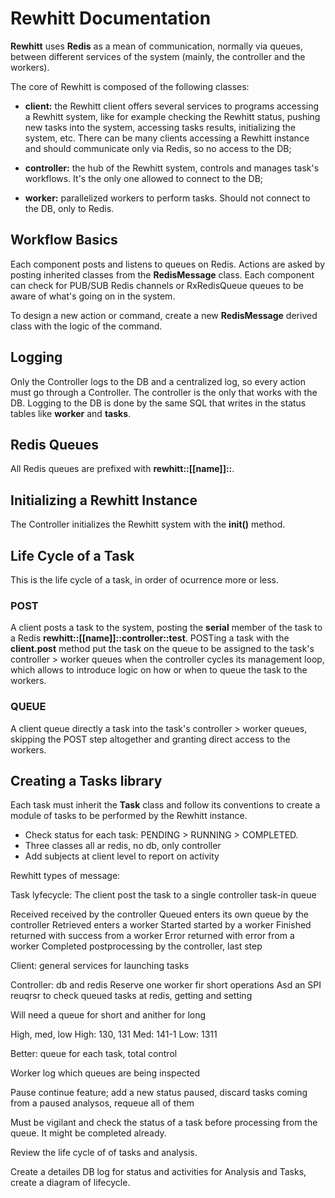# Rewhitt Documentation

**Rewhitt** uses **Redis** as a mean of communication, normally via queues, between different services of the system (mainly, the controller and the workers).

The core of Rewhitt is composed of the following classes:

- **client:** the Rewhitt client offers several services to programs accessing a Rewhitt system, like for example checking the Rewhitt status, pushing new tasks into the system, accessing tasks results, initializing the system, etc. There can be many clients accessing a Rewhitt instance and should communicate only via Redis, so no access to the DB;

- **controller:** the hub of the Rewhitt system, controls and manages task's workflows. It's the only one allowed to connect to the DB;

- **worker:** parallelized workers to perform tasks. Should not connect to the DB, only to Redis.


## Workflow Basics

Each component posts and listens to queues on Redis. Actions are asked by posting inherited classes from the **RedisMessage** class. Each component can check for PUB/SUB Redis channels or RxRedisQueue queues to be aware of what's going on in the system.

To design a new action or command, create a new **RedisMessage** derived class with the logic of the command.


## Logging

Only the Controller logs to the DB and a centralized log, so every action must go through a Controller. The controller is the only that works with the DB. Logging to the DB is done by the same SQL that writes in the status tables like **worker** and **tasks**.


## Redis Queues

All Redis queues are prefixed with **rewhitt::[[name]]::**.


## Initializing a Rewhitt Instance

The Controller initializes the Rewhitt system with the **init()** method.


## Life Cycle of a Task

This is the life cycle of a task, in order of ocurrence more or less.

### POST

A client posts a task to the system, posting the **serial** member of the task to a Redis **rewhitt::[[name]]::controller::test**. POSTing a task with the **client.post** method put the task on the queue to be assigned to the task's controller > worker queues when the controller cycles its management loop, which allows to introduce logic on how or when to queue the task to the workers.

### QUEUE

A client queue directly a task into the task's controller > worker queues, skipping the POST step altogether and granting direct access to the workers.


## Creating a Tasks library

Each task must inherit the **Task** class and follow its conventions to create a module of tasks to be performed by the Rewhitt instance.




















- Check status for each task: PENDING > RUNNING > COMPLETED.
- Three classes all ar redis, no db, only controller
- Add subjects at client level to report on activity

Rewhitt types of message:

Task lyfecycle:
The client post the task to a single controller task-in queue

Received received by the controller
Queued enters its own queue by the controller
Retrieved enters a worker
Started started by a worker
Finished returned with success from a worker
Error returned with error from a worker
Completed postprocessing by the controller, last step

Client: general services for launching tasks

Controller: db and redis
Reserve one worker fir short operations
Asd an SPI reuqrsr to check queued tasks at redis, getting and setting

Will need a queue for short and anither for long

High, med, low
High: 130, 131
Med: 141-1
Low: 1311

Better:  queue for each task, total control

Worker log which queues are being inspected

Pause continue feature; add a new status paused, discard tasks coming from a paused analysos, requeue all of them

Must be vigilant and check the status of a task before processing from the queue. It might be completed already.

Review the life cycle of of tasks and analysis.

Create a detailes DB log for status and activities for Analysis and Tasks, create a diagram of lifecycle.
